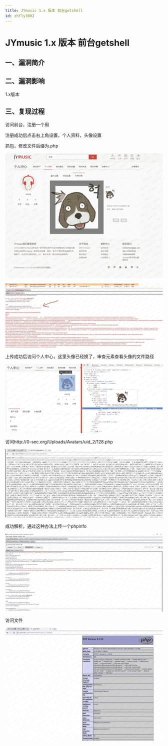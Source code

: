 ```yaml
---
title: JYmusic 1.x 版本 前台getshell
id: zhfly3002
---
```


# JYmusic 1.x 版本 前台getshell

## 一、漏洞简介

## 二、漏洞影响

1.x版本

## 三、复现过程

访问前台，注册一个用

注册成功后点击右上角设置，个人资料，头像设置

抓包，修改文件后缀为.php

![image](../img/9f45fb27f1ea5f3fbd77bfcae7484479.png)

![image](../img/3c659f546afdce57e9da4ef5b60ac6eb.png)

上传成功后访问个人中心，这里头像已经换了，审查元素查看头像的文件路径

![image](../img/41c05620de3f1fb8d68ca104520e3503.png)

访问http://0-sec.org/Uploads/Avatars/uid_2/128.php

![image](../img/3ee982b8a1df2931e0b1cf25ab40b524.png)

成功解析，通过这种办法上传一个phpinfo

![image](../img/56424e607c264b4d14b01d87f1bfba4e.png)

访问文件

![image](../img/ffbaa4374f42b2b0742d083f3a982f17.png)